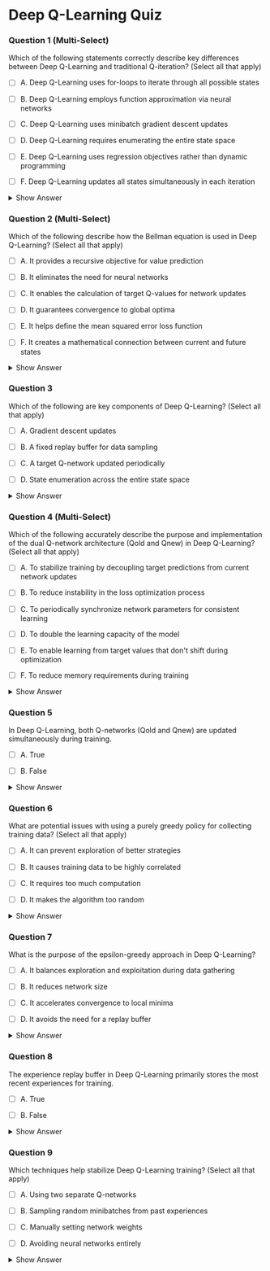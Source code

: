# Deep Q-Learning Quiz



### Question 1 (Multi-Select)

Which of the following statements correctly describe key differences between Deep Q-Learning and traditional Q-iteration? (Select all that apply)

- [ ] A. Deep Q-Learning uses for-loops to iterate through all possible states

- [ ] B. Deep Q-Learning employs function approximation via neural networks

- [ ] C. Deep Q-Learning uses minibatch gradient descent updates

- [ ] D. Deep Q-Learning requires enumerating the entire state space

- [ ] E. Deep Q-Learning uses regression objectives rather than dynamic programming

- [ ] F. Deep Q-Learning updates all states simultaneously in each iteration

<details>
<summary>Show Answer</summary>

**Correct Answers:** 
**Explanation:**  
Deep Q-Learning avoids full for-loops and instead uses function approximation and minibatches with regression objectives.  
> "Instead of having a for loop over all states to update the Q-network, as was done in Q-iteration, we introduced a regression objective..."
> "In practice, we will compute the loss for a minibatch of size B, instead of the entire data set."
</details>

### Question 2 (Multi-Select)

Which of the following describe how the Bellman equation is used in Deep Q-Learning? (Select all that apply)

- [ ] A. It provides a recursive objective for value prediction

- [ ] B. It eliminates the need for neural networks

- [ ] C. It enables the calculation of target Q-values for network updates

- [ ] D. It guarantees convergence to global optima

- [ ] E. It helps define the mean squared error loss function

- [ ] F. It creates a mathematical connection between current and future states

<details>
<summary>Show Answer</summary>

**Correct Answers:** 
**Explanation:**  
The Bellman equation is used to generate Q-value targets recursively and forms the basis of the MSE loss function by connecting current state values to future state values.  
> "The update for our Q-network will again be inspired, by the recursive bellman optimality equation."
> "During training, we can use a single Q-network to predict the Q-values for the current state and action shown on the left, and the next state and next actions shown in blue on the right."
> "Intuitively, this will attempt to make the predicted Q-values in red, match the target Q-values on the right."
</details>

### Question 3

Which of the following are key components of Deep Q-Learning? (Select all that apply)

- [ ] A. Gradient descent updates

- [ ] B. A fixed replay buffer for data sampling

- [ ] C. A target Q-network updated periodically

- [ ] D. State enumeration across the entire state space

<details>
<summary>Show Answer</summary>

**Correct Answers:** 
**Explanation:**  
Training involves minibatch gradient descent, a replay buffer, and two networks (Qnew and Qold).  
> "We introduced a regression objective..."  
> "Two copies of the Q-network are maintained... Qold and Qnew..."  
> "Deep Q-learning employs an experience replay buffer..."
</details>

### Question 4 (Multi-Select)

Which of the following accurately describe the purpose and implementation of the dual Q-network architecture (Qold and Qnew) in Deep Q-Learning? (Select all that apply)

- [ ] A. To stabilize training by decoupling target predictions from current network updates

- [ ] B. To reduce instability in the loss optimization process

- [ ] C. To periodically synchronize network parameters for consistent learning

- [ ] D. To double the learning capacity of the model

- [ ] E. To enable learning from target values that don't shift during optimization

- [ ] F. To reduce memory requirements during training

<details>
<summary>Show Answer</summary>

**Correct Answers:** 
**Explanation:**  
Using a separate Qold network helps reduce instability by keeping target values fixed during updates and periodically synchronizing the networks.  
> "Using a single Q-network, makes the loss minimization unstable... Instead, two copies... are maintained..."
> "Qnew parameters are updated while preventing any update to the Qold parameters."
> "Then, at regular intervals, the Qold network receives a fresh copy of the parameters from the Qnew network."
</details>

### Question 5

In Deep Q-Learning, both Q-networks (Qold and Qnew) are updated simultaneously during training.

- [ ] A. True

- [ ] B. False

<details>
<summary>Show Answer</summary>

**Correct Answers:** 
**Explanation:**  
Two Q-networks are maintained: one for predictions (Qnew) and one as a fixed target (Qold).  
> "Qnew parameters are updated while preventing any update to the Qold parameters."
</details>

### Question 6

What are potential issues with using a purely greedy policy for collecting training data? (Select all that apply)

- [ ] A. It can prevent exploration of better strategies

- [ ] B. It causes training data to be highly correlated

- [ ] C. It requires too much computation

- [ ] D. It makes the algorithm too random

<details>
<summary>Show Answer</summary>

**Correct Answers:** 
**Explanation:**  
Using a greedy data collection policy limits exploration and causes data bias.  
> "...it will not have incentive to explore other less rewarding states..."  
> "The data... will be highly correlated with similar states, actions and rewards."
</details>

### Question 7

What is the purpose of the epsilon-greedy approach in Deep Q-Learning?

- [ ] A. It balances exploration and exploitation during data gathering

- [ ] B. It reduces network size

- [ ] C. It accelerates convergence to local minima

- [ ] D. It avoids the need for a replay buffer

<details>
<summary>Show Answer</summary>

**Correct Answers:** 
**Explanation:**  
Epsilon-greedy selects random actions occasionally to encourage exploration.  
> "...a random action is chosen with a typically small epsilon probability, and the greedy action is selected otherwise."
</details>

### Question 8

The experience replay buffer in Deep Q-Learning primarily stores the most recent experiences for training.

- [ ] A. True

- [ ] B. False

<details>
<summary>Show Answer</summary>

**Correct Answers:** 
**Explanation:**  
Replay buffers store a range of past experiences, not just recent ones, to reduce correlation.  
> "The buffer is a finite size and older samples are discarded in favor of newer ones... to lower the correlation..."
</details>

### Question 9

Which techniques help stabilize Deep Q-Learning training? (Select all that apply)

- [ ] A. Using two separate Q-networks

- [ ] B. Sampling random minibatches from past experiences

- [ ] C. Manually setting network weights

- [ ] D. Avoiding neural networks entirely

<details>
<summary>Show Answer</summary>

**Correct Answers:** 
**Explanation:**
Using two networks decouples target computation from current predictions, while random minibatch sampling from the replay buffer reduces correlations in the training data.
</details>